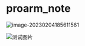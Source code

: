 # proarm_note

![image-20230204185611561](F:\Documents\GitHub\proarm_note\image\image-20230204185611561.png)



![测试图片](https://camo.githubusercontent.com/retaoo/images/main/202302041900347.png)